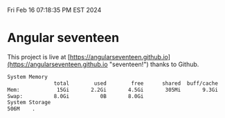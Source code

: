 Fri Feb 16 07:18:35 PM EST 2024

# Angular seventeen


This project is live at [https://angularseventeen.github.io](https://angularseventeen.github.io "seventeen!") thanks to Github.

```bash
System Memory
               total        used        free      shared  buff/cache   available
Mem:            15Gi       2.2Gi       4.5Gi       305Mi       9.3Gi        13Gi
Swap:          8.0Gi          0B       8.0Gi
System Storage
506M	.
```
```bash
